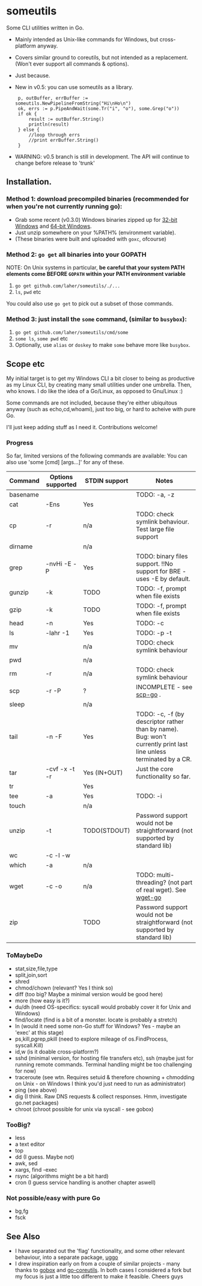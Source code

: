 someutils
=========

Some CLI utilities written in Go.

 * Mainly intended as Unix-like commands for Windows, but cross-platform anyway. 
 * Covers similar ground to coreutils, but not intended as a replacement. (Won't ever support all commands & options).
 * Just because.
 * New in v0.5: you can use someutils as a library.

		p, outBuffer, errBuffer := someutils.NewPipelineFromString("Hi\nHo\n")
		ok, errs := p.PipeAndWait(some.Tr("i", "o"), some.Grep("o"))
		if ok {
			result := outBuffer.String()
			println(result)
		} else {
			//loop through errs
			//print errBuffer.String()
		}
 
 * WARNING: v0.5 branch is still in development. The API will continue to change before release to 'trunk'

Installation.
---------

### Method 1: download precompiled binaries (recommended for when you're not currently running go):

 * Grab some recent (v0.3.0) Windows binaries zipped up for [32-bit Windows](http://dl.bintray.com/laher/utils/someutils_0.3.0_windows_386.zip) and [64-bit Windows](http://dl.bintray.com/laher/utils/someutils_0.3.0_windows_amd64.zip). 
 * Just unzip somewhere on your %PATH% (environment variable). 
 * (These binaries were built and uploaded with `goxc`, ofcourse)

### Method 2: `go get` all binaries into your GOPATH
   
NOTE: On Unix systems in particular, **be careful that your system PATH elements come BEFORE `GOPATH` within your PATH environment variable**

   1. `go get github.com/laher/someutils/./...`
   2. `ls`, `pwd` etc

You could also use `go get` to pick out a subset of those commands.

### Method 3: just install the `some` command, (similar to `busybox`):

   1. `go get github.com/laher/someutils/cmd/some`
   2. `some ls`, `some pwd` etc
   3. Optionally, use `alias` or `doskey` to make `some` behave more like `busybox`.


Scope etc
---------
My initial target is to get my Windows CLI a bit closer to being as productive as my Linux CLI, by creating many small utilities under one umbrella. Then, who knows. I do like the idea of a Go/Linux, as opposed to Gnu/Linux :)

Some commands are not included, because they're either ubiquitous anyway (such as echo,cd,whoami), just too big, or hard to acheive with pure Go.

I'll just keep adding stuff as I need it. Contributions welcome!

### Progress

So far, limited versions of the following commands are available:
You can also use 'some [cmd] [args...]' for any of these.
 
 Command | Options supported | STDIN support  | Notes
 --------|-------------------|----------------|------------------------
 basename|                   |                | TODO: -a, -z
 cat     | -Ens              | Yes            | 
 cp      | -r                | n/a            | TODO: check symlink behaviour. Test large file support
 dirname |                   | n/a            |
 grep    | -nvHi -E -P       | Yes            | TODO: binary files support. !!No support for BRE - uses -E by default.
 gunzip  | -k                | TODO           | TODO: -f, prompt when file exists
 gzip    | -k                | TODO           | TODO: -f, prompt when file exists
 head    | -n                | Yes            | TODO: -c
 ls      | -lahr -1          | Yes            | TODO: -p -t
 mv      |                   | n/a            | TODO: check symlink behaviour
 pwd     |                   | n/a            | 
 rm      | -r                | n/a            | TODO: check symlink behaviour
 scp     | -r -P             | ?              | INCOMPLETE - see [scp-go](https://github.com/laher/scp-go) .
 sleep   |                   | n/a            |
 tail    | -n -F             | Yes            | TODO: -c, -f (by descriptor rather than by name). Bug: won't currently print last line unless terminated by a CR.
 tar     | -cvf -x -t -r     | Yes (IN+OUT)   | Just the core functionality so far.
 tr      |                   | Yes            | 
 tee     | -a                | Yes            | TODO: -i
 touch   |                   | n/a            | 
 unzip   | -t                | TODO(STDOUT)   | Password support would not be straightforward (not supported by standard lib)
 wc      | -c -l -w          |                | 
 which   | -a                | n/a            | 
 wget    | -c -o             | n/a            | TODO: multi-threading? (not part of real wget). See [wget-go](https://github.com/laher/wget-go)
 zip     |                   | TODO           | Password support would not be straightforward (not supported by standard lib)
 

### ToMaybeDo
 * stat,size,file,type
 * split,join,sort
 * shred
 * chmod/chown (relevant? Yes I think so)
 * diff (too big? Maybe a minimal version would be good here)
 * more (how easy is it?)
 * du/dh (need OS-specifics: syscall would probably cover it for Unix and Windows)
 * find/locate (find is a bit of a monster. locate is probably a stretch)
 * ln (would it need some non-Go stuff for Windows? Yes - maybe an 'exec' at this stage)
 * ps,kill,pgrep,pkill (need to explore mileage of os.FindProcess, syscall.Kill)
 * id,w (is it doable cross-platform?)
 * sshd (minimal version, for hosting file transfers etc), ssh (maybe just for running remote commands. Terminal handling might be too challenging for now)
 * traceroute (see wtn. Requires setuid & therefore chowning + chmodding on Unix - on Windows I think you'd just need to run as administrator)
 * ping (see above)
 * dig (I think. Raw DNS requests & collect responses. Hmm, investigate go.net packages)
 * chroot (chroot possible for unix via syscall - see gobox)
 
### TooBig?
 * less
 * a text editor
 * top
 * dd (I guess. Maybe not)
 * awk, sed
 * xargs, find -exec
 * rsync (algorithms might be a bit hard)
 * cron (I guess service handling is another chapter aswell)
 
### Not possible/easy with pure Go
 * bg,fg 
 * fsck

See Also
--------

 * I have separated out the 'flag' functionality, and some other relevant behaviour, into a separate package, [uggo](https://github.com/laher/uggo)
 * I drew inspiration early on from a couple of similar projects - many thanks to [gobox](https://github.com/surma/gobox) and [go-coreutils](https://github.com/sepeth/go-coreutils). In both cases I considered a fork but my focus is just a little too different to make it feasible. Cheers guys
